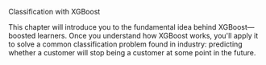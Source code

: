 Classification with XGBoost

This chapter will introduce you to the fundamental idea behind XGBoost—boosted learners. Once you understand how XGBoost works, you'll apply it to solve a common classification problem found in industry: predicting whether a customer will stop being a customer at some point in the future.

